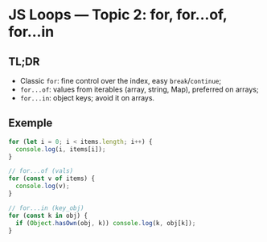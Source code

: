 # JS Loops — Topic 2: for, for...of, for...in

## TL;DR

- Classic `for`: fine control over the index, easy `break`/`continue`;
- `for...of`: values from iterables (array, string, Map), preferred on arrays;
- `for...in`: object keys; avoid it on arrays.

## Exemple

```js
for (let i = 0; i < items.length; i++) {
  console.log(i, items[i]);
}

// for...of (vals)
for (const v of items) {
  console.log(v);
}

// for...in (key_obj)
for (const k in obj) {
  if (Object.hasOwn(obj, k)) console.log(k, obj[k]);
}
```
